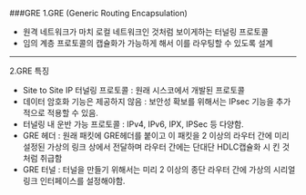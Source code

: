 ###GRE
1.GRE (Generic Routing Encapsulation) <br>
- 원격 네트워크가 마치 로컬 네트워크인 것처럼 보이게하는 터널링 프로토콜
- 임의 계층 프로토콜의 캡슐화가 가능하게 해서 이를 라우팅할 수 있도록 설계

-----
2.GRE 특징 <br>
- Site to Site IP 터널링 프로토콜 : 원래 시스코에서 개발된 프로토콜
- 데이터 암호화 기능은 제공하지 않음 : 보안성 확보를 위해서는 IPsec 기능을 추가적으로 적용할 수 있음.
- 터널링 내 운반 가능 프로토콜 : IPv4, IPv6, IPX, IPSec 등 다양함.
- GRE 헤더 : 원래 패킷에 GRE헤더를 붙이고 이 패킷을 2 이상의 라우터 간에 미리 설정된 가상의 링크 상에서 전달하며 라우터 간에는 단대단 HDLC캡슐화 시
킨 것처럼 취급함
- GRE 터널 : 터널을 만들기 위해서는 미리 2 이상의 종단 라우터 간에 가상의 시리얼 링크 인터페이스를 설정해야함.
